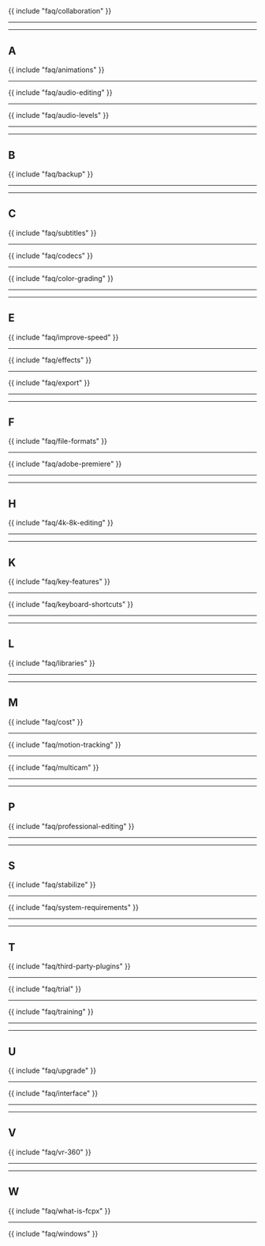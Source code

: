 ##  

{{ include "faq/collaboration" }}

---


---

## A

{{ include "faq/animations" }}

---

{{ include "faq/audio-editing" }}

---

{{ include "faq/audio-levels" }}

---


---

## B

{{ include "faq/backup" }}

---


---

## C

{{ include "faq/subtitles" }}

---

{{ include "faq/codecs" }}

---

{{ include "faq/color-grading" }}

---


---

## E

{{ include "faq/improve-speed" }}

---

{{ include "faq/effects" }}

---

{{ include "faq/export" }}

---


---

## F

{{ include "faq/file-formats" }}

---

{{ include "faq/adobe-premiere" }}

---


---

## H

{{ include "faq/4k-8k-editing" }}

---


---

## K

{{ include "faq/key-features" }}

---

{{ include "faq/keyboard-shortcuts" }}

---


---

## L

{{ include "faq/libraries" }}

---


---

## M

{{ include "faq/cost" }}

---

{{ include "faq/motion-tracking" }}

---

{{ include "faq/multicam" }}

---


---

## P

{{ include "faq/professional-editing" }}

---


---

## S

{{ include "faq/stabilize" }}

---

{{ include "faq/system-requirements" }}

---


---

## T

{{ include "faq/third-party-plugins" }}

---

{{ include "faq/trial" }}

---

{{ include "faq/training" }}

---


---

## U

{{ include "faq/upgrade" }}

---

{{ include "faq/interface" }}

---


---

## V

{{ include "faq/vr-360" }}

---


---

## W

{{ include "faq/what-is-fcpx" }}

---

{{ include "faq/windows" }}

